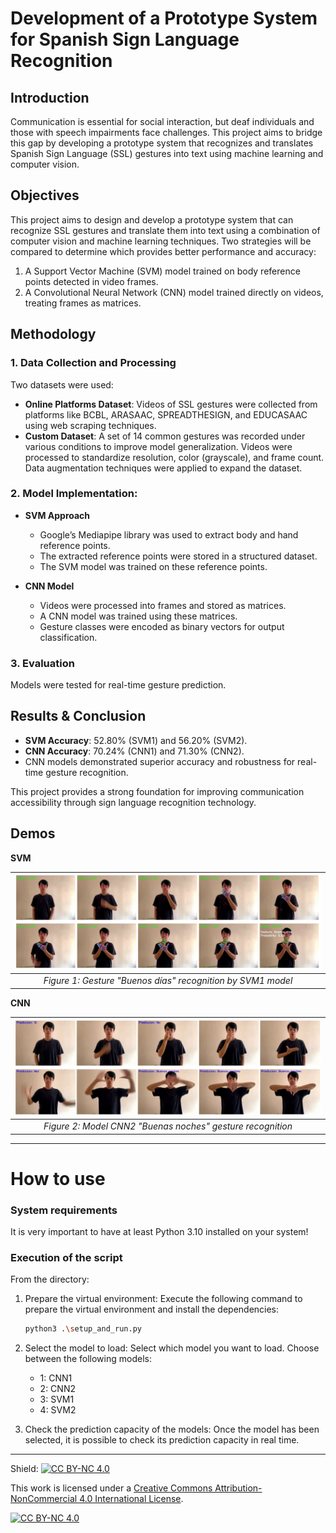 # Development of a Prototype System for Spanish Sign Language Recognition

## Introduction

Communication is essential for social interaction, but deaf individuals and those with speech impairments face challenges. This project aims to bridge this gap by developing a prototype system that recognizes and translates Spanish Sign Language (SSL) gestures into text using machine learning and computer vision.

## Objectives

This project aims to design and develop a prototype system that can recognize SSL gestures and translate them into text using a combination of computer vision and machine learning techniques. Two strategies will be compared to determine which provides better performance and accuracy:

1. A Support Vector Machine (SVM) model trained on body reference points detected in video frames.
2. A Convolutional Neural Network (CNN) model trained directly on videos, treating frames as matrices.

## Methodology

### 1. **Data Collection and Processing** <br>
Two datasets were used:
  - **Online Platforms Dataset**: Videos of SSL gestures were collected from platforms like BCBL, ARASAAC, SPREADTHESIGN, and EDUCASAAC using web scraping techniques.
  - **Custom Dataset**: A set of 14 common gestures was recorded under various conditions to improve model generalization.
Videos were processed to standardize resolution, color (grayscale), and frame count. Data augmentation techniques were applied to expand the dataset.

### 2. **Model Implementation**: 
   - **SVM Approach** <br>
     - Google’s Mediapipe library was used to extract body and hand reference points.
     - The extracted reference points were stored in a structured dataset.
     - The SVM model was trained on these reference points.

   - **CNN Model** <br>
     - Videos were processed into frames and stored as matrices.
     - A CNN model was trained using these matrices.
     - Gesture classes were encoded as binary vectors for output classification.
    
### 3. **Evaluation** <br>
Models were tested for real-time gesture prediction.

## Results & Conclusion
- **SVM Accuracy**: 52.80% (SVM1) and 56.20% (SVM2).
- **CNN Accuracy**: 70.24% (CNN1) and 71.30% (CNN2).
- CNN models demonstrated superior accuracy and robustness for real-time gesture recognition.

This project provides a strong foundation for improving communication accessibility through sign language recognition technology.

## Demos
**SVM** <br>
<!-- "Buenos días" gesture sequence -->
|![Gesture "Buenos días" recognition by SVM1 model](assets/SVM1_Buenos_dias.png)|
|:--:|
|*Figure 1: Gesture "Buenos días" recognition by SVM1 model*|

<!-- SVM model demo -
|![SVM model demo](assets/demo_CNN.mp4)|
|:--:|
|*Figure 2: SVM model real-time gesture recognition demonstration*| -->

**CNN** <br>
<!-- "Buenas noches" gesture sequence -->
|![Gesture "Buenas noches" recognition by CNN2 model](assets/CNN2_Buenas_noches.png)|
|:--:|
|*Figure 2: Model CNN2 "Buenas noches" gesture recognition*|

<!-- CNN model demo 
https://github.com/user-attachments/assets/1b5ce628-f24b-4b91-8956-d9d5200d6e0b

|*Figure 4: CNN model real-time gesture recognition demonstration*|-->


---
# How to use
### System requirements
It is very important to have at least Python 3.10 installed on your system!

### Execution of the script
From the directory:
1) Prepare the virtual environment: Execute the following command to prepare the virtual environment and install the 
dependencies:
   
   	``` sh
    python3 .\setup_and_run.py
    ```

2) Select the model to load: Select which model you want to load.
Choose between the following models:

   - 1: CNN1
   - 2: CNN2
   - 3: SVM1
   - 4: SVM2

3) Check the prediction capacity of the models: Once the model has been selected, it is possible to check its 
prediction capacity in real time.

---
Shield: [![CC BY-NC 4.0][cc-by-nc-shield]][cc-by-nc]

This work is licensed under a
[Creative Commons Attribution-NonCommercial 4.0 International License][cc-by-nc].

[![CC BY-NC 4.0][cc-by-nc-image]][cc-by-nc]

[cc-by-nc]: https://creativecommons.org/licenses/by-nc/4.0/
[cc-by-nc-image]: https://licensebuttons.net/l/by-nc/4.0/88x31.png
[cc-by-nc-shield]: https://img.shields.io/badge/License-CC%20BY--NC%204.0-lightgrey.svg
